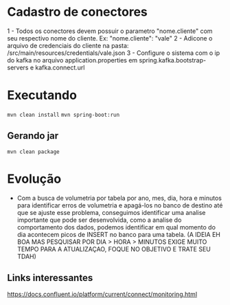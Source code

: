 # Cadastro de conectores

1 - Todos os conectores devem possuir o parametro "nome.cliente" com seu respectivo nome do cliente. Ex: "nome.cliente": "vale"
2 - Adicone o arquivo de credenciais do cliente na pasta: /src/main/resources/credentials/vale.json
3 - Configure o sistema com o ip do kafka no arquivo application.properties em spring.kafka.bootstrap-servers e kafka.connect.url


# Executando
`mvn clean install`
`mvn spring-boot:run`

## Gerando jar
`mvn clean package`




# Evolução
- Com a busca de volumetria por tabela por ano, mes, dia, hora e minutos para identificar erros de volumetria e apagá-los no banco de destino até que se ajuste esse problema, conseguimos identificar uma analise importante que pode ser desenvolvida, como a analise do comportamento dos dados, podemos identificar em qual momento do dia acontecem picos de INSERT no banco para uma tabela. (A IDEIA EH BOA MAS PESQUISAR POR DIA > HORA > MINUTOS EXIGE MUITO TEMPO PARA A ATUALIZAÇAO, FOQUE NO OBJETIVO E TRATE SEU TDAH)



## Links interessantes
https://docs.confluent.io/platform/current/connect/monitoring.html
